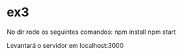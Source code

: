 # ex3
No dir rode os seguintes comandos:
npm install
npm start

Levantará o servidor em localhost:3000
